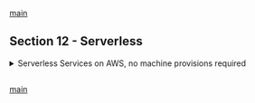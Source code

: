 <!--
// cSpell:ignore xhttp Xeon
-->

[main](README.md)

## Section 12 - Serverless

<details>
<summary>
Serverless Services on AWS, no machine provisions required
</summary>

A brief history: in the past we had data centers, which was a physical machine that was dedicated you, then amazon launched EC2 (2006), which was a virtual machine which could be provisioned in minutes - infrastructure as a service. then we started with Platforms as a service, and later Containers, and after that we have Serverless - abstracting away the management, leaving only the code.

### Lambda Concepts

Lambda is the ultimate abstraction layer:

- Data Centers
- Hardware
- Assembly Code/Protocols
- High Level languages
- Operating Systems
- Application Layer / AWS APIs
- AWS Lambda

> AWS Lambda is a compute service where you can upload your code and create a lambda function. AWS Lambda takes care of provisioning and managing the servers that you use to run the code. You don't have to worry about operating systems, patching, scaling, etc...
>
> Can used in the following ways:
>
> - As an event-driven compute service where aws Lambda run your code in respose to events. These events could be changes to data in an Amazon S3 bucket or an Amazon DynamoDD table.
> - As a compute service to run your code in response to HTTP requests using Amazon API Gateway or API calls made using AWS SDKs.

lambdas can trigger other lambda, lambdas are run in isolation, it triggers in a different machine each time, so there is no problem of scale.

in traditional architecture, we use load balancers to distribute requests to web servers (virtual machines). in serverless architecture, we don't care about load balancing, lambdas are sprung up immediately.

in serverless architecture, there will always be an API gateway, a lambda, and probably a database that is serverless itself (such as aurora).

Lambda supports many languages:

- node.js
- java
- python
- c#
- Go
- powershell

lambdas are priced by the number of requests, the first million request per month are free, and then pay per million requests. there is also a billing based on duration, rounded up to the nearest 100 ms.

lambdas allows us to abstract away the servers, no more worrying about EC2 machines, patching Operating systems, provisioning them... we only worry about the code. lambda are also very scalable, and they are very cheap compared to virtual machines.

Lambdas are used by amazon Alexa (amazon Echo)

> Exam Tips:
>
> - Lambda scales out (not up) automatically.
> - Lambda functions are independent, 1 event = 1 function.
> - Lambda is serverless.
> - Know what services are serverless.
>   - RDS is not serverless, except aurora.
>   - DynamoDB is serverless
>   - S3 is serverless.
>   - EC2 is not serverless
> - Lambda function can trigger other lambda functions.
> - Architecture can get extremely complicateed, AWS X-ray allows you to debug what is happening.
> - Lambda can do things globally, you can use it to back up S3 buckets to other S3 buckets, etc...
> - Understand different triggers, what can trigger lambdas.

### Let's Build A Serverless Webpage

overview

- route 53
- s3 bucket
  - index.html
  - dynamic contnet
- api gateway
- lambda

we start by creating a lambda, so we click <kbd>Create Function</kbd>, we start from scratch, using the python runtime. we give the lambda a role, and use the template policy of "simple microservice permissions".\ now we can edit the differnet triggers under the <kbd>Designer</kbd> options, and we can modify the function code. we want the lambda to return a response with status code 200 (success).

```py
def lambda_handler(event, context):
    print("In lambda handler")

    resp = {
        "statusCode": 200,
        "headers": {
            "Access-Control-Allow-Origin": "*",
        },
        "body": "Some Text"
    }

    return resp
```

we can also define environment variables, tags and description, we can also limit the memory used, set a timeout, choose the vpc, and some other options.

next we trigger a trigger, we select <kbd>Create a new API</kbd> from the dropdown menu, and <kbd>AWS IAM</kbd> from the security dropdown menu. this creates an API gateway endpoint. we can click the api gateway to view the flow in the gateway, we can set the accepted requests. we click <kbd>Actions</kbd> and choose to allow a **Get** request. with integration Type "Lambda Function", and we fill out the checkbox called "Use Lambda Proxy integration". we select the region and the lambda which we created.\
we click <kbd>Action</kbd>, then <kbd>Deploy</kbd> to deploy the api. we can then perform the action from the api gateway page by clicking the url called "Invoke URL". we copy this address and we will put it in the html file that serves as our website.

```html
<html>
  <script>
    function myFunction() {
      var xhttp = new XMLHttpRequest();
      xhttp.onreadystatechange = function () {
        if (this.readyState == 4 && this.status == 200) {
          document.getElementById("my-demo").innerHTML = this.responseText;
        }
      };
      xhttp.open("GET", "YOUR-API-GATEWAY-LINK-HERE", true);
      xhttp.send();
    }
  </script>
  <body>
    <div align="center">
      <br /><br /><br /><br />
      <h1>Hello <span id="my-demo">Cloud Gurus!</span></h1>
      <button onclick="myFunction()">Click me</button><br />
      <img
        src="https://s3.amazonaws.com/acloudguru-opsworkslab-donotdelete/ACG_Austin.JPG"
      />
    </div>
  </body>
</html>
```

now we configure the S3 bucket, we can also configure the route53.

under S3, we <kbd>Create New Bucket</kbd>, give it a name (which is in the same domain as our route53). by default, objects in S3 buckets are private, so we change the public access settings allow access.

in this bucket, we configure <kbd>Static Website Hosting</kbd> and enable it, pointing to "index.html" and "errors.html". we upload the html files to this bucket, select them, <kbd>Actions</kbd> and then <kbd>Make Public</kbd>. now we have abutton that we can click and it will change the text.

we can also set up the route53 domain to point to this bucket
under <kbd>hosted zones</kbd>, <kbd>create record Set</kbd>, choose type A record, and point it to the S3 bucket.

### Let's Build An Alexa Skill

building an alexa skill, using the polly service. we will encode mp3 files, store them in a bucket, and then use the alexa service.

Amazon echo isn't the same as alexa, when we talk to alexa, we actually talk to a lambda. we could use other hardware devices to talk to alexa. all of this is done by using developers.amazon.com, we need a different account for that.

> Skill building
>
> - Skill Service: AWS lambda
> - Skill Interface
>   - Invocation Name
>   - Intent Schema
>   - Slot Type
>   - Utterances

in thw aws Console, we create an s3 bucket, we want the bucket to public. with a bucket policy that everything in the bucket is public as well. this bucket will store out mp3 files, we copy the bucket name and ARN.

next, under the **machine learning** category, we choose the _Amazon Polly_ service. we can play with the text-to-speech option. we add some text, and then click <kbd>Synthesize to S3</kbd>, we fill in the form with the bucket name, an optional key prefix, and an sns topic arn for notifications, and then we click <kbd>Synthesize</kbd> to confirm. this creates a task, which we can see in the _S3 synthesis tasks_ view, with the task details and status.

we can see this file in the s3 bucket which we created.

under the <kbd>Lambda</kbd> service, we can create a lambda, it needs to be in a region where the alexa trigger is enabled, such as north-virginia. aws no longer recommends using blueprints for alexa lambda, so we choose <kbd>AWS Serverless Application Repository</kbd>, and then choose **alexa-skills-kit-nodejs-facskill**. we use default values, and <kbd>Deploy</kbd>.\
Once the lambda is deployed, we can open it, and we see that the trigger is a lambda skill, and we can also see the nodejs code. we can add more lines to the data array. we take the arn.

next, we go to developer.amazon.com, choose <kbd>Amazon Alexa</kbd>, then select <kbd>Alexa Skills</kbd>, and <kbd>Create Skill</kbd>. we give it name and choose the language (based on the alexa device which we use), we choose the model to be <kbd>Custom</kbd> and the backend to be <kbd>Self Hosted</kbd>.

there are templates, so we choose the <kbd>Fact Skill</kbd> template, we can change the <kbd>Skill Invocation Name</kbd>, and under the **endpoint** we enter the lambda arn as the default Region, and save. under the _intents_ option, we can modify the <kbd>GetNewFactIntent</kbd> with more innovations (phrases that the user can say). we save and build this model. this will take some time.

under the <kbd>Test</kbd> tab, we can enable testing in development, and use our computer microphone or write the innovation to test the lambda. if we change the data in the lambda code, it will change the facts we get read to us.

next, we go back to the S3 bucket,grab the mp3 object url, and in the lambda function, we edit the code

```js
const data = ['<audio src ="url"/>', "other text"];
```

now the mp3 file which we created is one of the 'facts' which alexa can read to us.

### Serverless Application Model (SAM) [SAA-C02]

Serverless Application Model (SAM) is an open source framework to build serverless applications easily.

> - CloudFormation Extension optimized for serverless applications.
> - Supports anything CloudFromation suports.
> - has new resource types:
>   - functions
>   - APIs
>   - tables
> - Run serverless appellations locally (using docker, great for unit testing).
> - Package and deploy using **CodeDeploy**.

A SAM template is a yaml like file, similar to what cloudFormation uses.

```yaml
# tells CloudFormation this is a SAM template
AWSTemplateForamtVersion: "2010-09-09"
Transform: AWS::serverless-2016-10-31
Description: Hello World SAM Template

# Applies the same properties to all functions
Globals:
  Function:
    Timeout: 3

# Creates a lambda function from local code, also creates an API gateway endpoint, mappings and permissions
Resources:
  HelloWorldFunction:
    Type: AWS::Serverless::Function
    Properties:
      CodeUri: hello_world/
      Handler: app.lambda_handler
      Runtime: python3.8
      Events:
        HellowWorld:
          Type: Api
          Properties:
            Path: /hello
            Method: get

# Output relevant information
Outputs:
  HelloWorldApi:
    Description: "API Gateway endpoint URL for Prod stage for Hello World function"
    Value: !Sub "https://${ServerlessRestApi}.execute-api.${AWS::Region}.amazonaws.com/Prode/hello"
  HelloWorldFunction:
    Description: "Hello World Lambda Function ARN"
    Value: !GetAtt HelloWorldFunction.Arn
  HelloWorldIamRoe:
    Description: "Implicit IAM Role create for Hello World Function"
    Value: !GetAtt HelloWorldFunctionRole.Arn
Outputs:
```

we can intgrate other service as event sources for our lambda, not just an API gateway.

in an EC2 machine with the sam cli

```sh
sam init
# choose quick start, then python
# give a name and choose a template
ll
cd sam-app
ls
cat template.yaml
cd hello_world
cat app.py
# lets see the python app
```

we modify the file a bit, we uncomment some codes, so that we get the ip address of the lambda.

```sh
sam build
sam deploy --guided
# stack name
# aws region
# confirm changes
# allows iam role creation
# confirm that our lambda doesn't have authorization
# save deployment configuration.
```

we can see the api gateway in the aws console, with the resources and the requests, we also see the newly created lambda function.

in our terminal, we test this lambda.

```sh
curl <endpoint url>/Prod/hello
```

### Elastic Container Service (ECS) [SA A-C02]

containers and docker - a bundle of application and dependencies.

> - A **Container** is a package that contains an application, libraries, runtime, and tools required to run it.
> - Run on a container engine like **Docker**.
> - Provides the **isolation** benfits of virtualization with less overhead and faster starts than Virtual Machines.
> - Containerized applications are **Portable** and offer a consistent environment.

ECS:

> - Managed container orchestartion service
> - Create clusters to manage fleets of container deployments.
> - ECS manages EC2 or fargate instances.
> - Schedules containers for optimal placement
> - Defines rules for CPU and memory requirements
> - Monitors resource utilization
> - Deploy, update and roll back.
> - FREE - only pay for the EC2 machines.
> - Integrates with:
>   - VPC, Security groups, EBS Volumes
>   - ELB
>   - CloudTrail and CloudWatch
>
> **ECS Components**
>
> - Cluster: Logical collection of ECS resources, either ECS EC2 instances or Fargate instances.
> - Task Defintion: Defines your application. Similar to a DockerFile but for tunning containers in ECS. Can contain multiple containers.
> - Container Defintion: Inside a task defintion, it defines the individual containers a task uses. Controls CPU and memory allocation and port mappings.
> - Task: Single Running Copy of any containers defined by a task defintion. One work copy of an application (e.g. DB and web containers).
> - Service: Allows task definitions to be scaled by adding tass. Defines minimum and maximum values.
> - Registry: Storage for Container images. used to download images to create containers. examples are Docker Hub or Elastic Container Registry (ECR).
>
> **Fargate**
>
> - Serveless Container Engine.
> - Works with ECS and EKS.
> - Eliminates need to provision and mange servers.
> - Specify and pay for resources per application.
> - Each workload runs in its own kernel
> - Provides isolation and security

we can usually choose fargate over EC2 instance, unless we have a special reason which requires having a virtual machine, such as:

> - compliance requirement
> - require broader customization
> - require access to GPU

there is also EKS - Elastic Kubernetes Service

> - K8s is an open-source software that lets you deploy and manage containerized application at scale.
> - Same toolset for on-premises and cloud.
> - Containers are grouped in **pods**.
> - EKS support EC2 and fargate.

ECR

> - Managed Docker container Registry
> - Store, manage and deploy images.
> - Integrated with ECS and EKS
> - works with on-premises deployment
> - Highly avaliable
> - Integrated with IAM
> - Pat for storage and data transfer

The ECS and ELB (elastic load balancer) can work together

> - Distribute traffic evenly across tasks in your service.
> - Supports
>   - ALB - Application load balancer - layer 7, route HTTP/S traffic.
>   - NLB - Network load balancer - layer 4, route TCP traffic
>   - CLB - Classic load balancer - layer 4, route TCP traffic
> - ALB allows for
>   - Dynamic host port mapping
>   - Path-based routing
>   - Priority rules.

**Security**\
Instance roles and task Roles: the EC2 instance role applies a policy to all task running on that EC2 instance. a task role applies a policy per task. we should use the "least privilege approach" and use task roles to give permissins per task, rather than put them on the EC2 instance role.

**DEMO**\

in the AWS console. we choose the <kbd>ECS</kbd> service, we can see a diagram with main components of ECS; container definition inside task defintion inside a service inside a cluster.

we can use some pre-built options, such as "sample-app" for apache, we can use the default Task defintion as well, same as with the service (how many tasks, whether or not to use a load balancer), and for the cluster configurations, we give it a name, a VPC and subnets.

it first creates the ECS resources: cluster, task definition and service. After that, it creates the other AWS resources: log group, CloudFormation Stack, VPC, subnets and security groups. if we have a service, we can stop the task and a after a while we will get a new task. we can also update the service to control how many tasks we will have.

each task has a different public IP, which is why we would want a load balancer.

### Summary

**Traditional vs Serverless architecture**

> - Traditional
>   - Elastic Load Balancer
>   - EC2 instance
>   - Database
>   - Auto Scaling group
>   - Can be highly available - if we make it so
> - Serverless
>   - API Gateway
>   - Lambda Function
>   - Serverless Database (dynamo, aurora)

**Lambda**

> - Lambda scales out (not up) automatically
> - Lambda functions are independent - 1 event = 1 function
> - Lambda is serverless
> - Other serverless services
>   - RDS is not, only Aurora
> - Lambda function can trigger other lambda function, so 1 event can trigger many lambda function if they are configured to trigger each other.
> - Architectures can get extremely complicated, AWS X-ray allows you debug what is happening.
> - Lambda functions can do things globally, you can use it to back up S3 buckets to other S3 bucket, or to run jobs on a schedule.
> - Understand the differnet triggers, what can and what can't trigger lambdas.

### Quiz 9: Serverless Quiz

- "As a DevOps engineer you are told to prepare complete solution to run a piece of code that required multi-threaded processing. The code has been running on an old custom-built server based around a 4 core Intel Xeon processor. Which of these best describe the AWS compute services that could be used?" _ANSWER: (EC2,ECS, Lambda) The exact ratio of cores to memory has varied over time for Lambda instances, however Lambda like EC2 and ECS supports hyper-threading on one or more virtual CPUs (if your code supports hyper-threading)._
</details>

##

[main](README.md)
